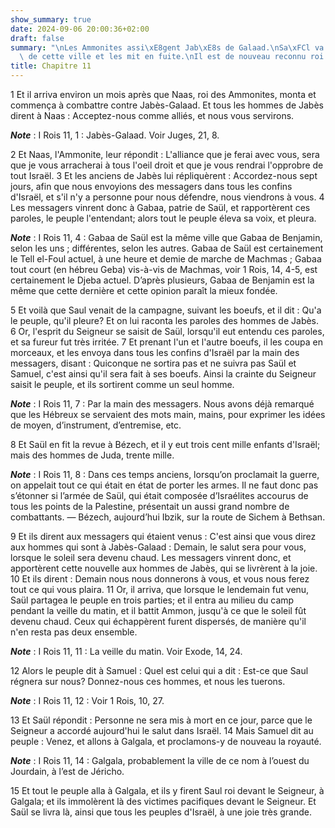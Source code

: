 ```yaml
---
show_summary: true
date: 2024-09-06 20:00:36+02:00
draft: false
summary: "\nLes Ammonites assi\xE8gent Jab\xE8s de Galaad.\nSa\xFCl va au secours\
  \ de cette ville et les mit en fuite.\nIl est de nouveau reconnu roi \xE0 Galgala.\n"
title: Chapitre 11
---
```





1 Et il arriva environ un mois après que Naas, roi des Ammonites, monta et commença à combattre contre Jabès-Galaad. Et tous les hommes de Jabès dirent à Naas : Acceptez-nous comme alliés, et nous vous servirons.

***Note*** :  I Rois 11, 1 : Jabès-Galaad. Voir Juges, 21, 8.

2 Et Naas, l'Ammonite, leur répondit : L'alliance que je ferai avec vous, sera que je vous arracherai à tous l'oeil droit et que je vous rendrai l'opprobre de tout Israël. 3 Et les anciens de Jabès lui répliquèrent : Accordez-nous sept jours, afin que nous envoyions des messagers dans tous les confins d'Israël, et s'il n'y a personne pour nous défendre, nous viendrons à vous. 4 Les messagers vinrent donc à Gabaa, patrie de Saül, et rapportèrent ces paroles, le peuple l'entendant; alors tout le peuple éleva sa voix, et pleura.

***Note*** :  I Rois 11, 4 : Gabaa de Saül est la même ville que Gabaa de Benjamin, selon les uns ; différentes, selon les autres. Gabaa de Saül est certainement le Tell el-Foul actuel, à une heure et demie de marche de Machmas ; Gabaa tout court (en hébreu Geba) vis-à-vis de Machmas, voir 1 Rois, 14, 4-5, est certainement le Djeba actuel. D’après plusieurs, Gabaa de Benjamin est la même que cette dernière et cette opinion paraît la mieux fondée.


5 Et voilà que Saul venait de la campagne, suivant les boeufs, et il dit : Qu'a le peuple, qu'il pleure? Et on lui raconta les paroles des hommes de Jabès. 6 Or, l'esprit du Seigneur se saisit de Saül, lorsqu'il eut entendu ces paroles, et sa fureur fut très irritée. 7 Et prenant l'un et l'autre boeufs, il les coupa en morceaux, et les envoya dans tous les confins d'Israël par la main des messagers, disant : Quiconque ne sortira pas et ne suivra pas Saül et Samuel, c'est ainsi qu'il sera fait à ses boeufs. Ainsi la crainte du Seigneur saisit le peuple, et ils sortirent comme un seul homme.

***Note*** :  I Rois 11, 7 : Par la main des messagers. Nous avons déjà remarqué que les Hébreux se servaient des mots main, mains, pour exprimer les idées de moyen, d’instrument, d’entremise, etc.

8 Et Saül en fit la revue à Bézech, et il y eut trois cent mille enfants d'Israël; mais des hommes de Juda, trente mille.

***Note*** :  I Rois 11, 8 : Dans ces temps anciens, lorsqu’on proclamait la guerre, on appelait tout ce qui était en état de porter les armes. Il ne faut donc pas s’étonner si l’armée de Saül, qui était composée d’Israélites accourus de tous les points de la Palestine, présentait un aussi grand nombre de combattants. ― Bézech, aujourd’hui Ibzik, sur la route de Sichem à Bethsan.

9 Et ils dirent aux messagers qui étaient venus : C'est ainsi que vous direz aux hommes qui sont à Jabès-Galaad : Demain, le salut sera pour vous, lorsque le soleil sera devenu chaud. Les messagers vinrent donc, et apportèrent cette nouvelle aux hommes de Jabès, qui se livrèrent à la joie. 10 Et ils dirent : Demain nous nous donnerons à vous, et vous nous ferez tout ce qui vous plaira. 11 Or, il arriva, que lorsque le lendemain fut venu, Saül partagea le peuple en trois parties; et il entra au milieu du camp pendant la veille du matin, et il battit Ammon, jusqu'à ce que le soleil fût devenu chaud. Ceux qui échappèrent furent dispersés, de manière qu'il n'en resta pas deux ensemble.

***Note*** :  I Rois 11, 11 : La veille du matin. Voir Exode, 14, 24.


12 Alors le peuple dit à Samuel : Quel est celui qui a dit : Est-ce que Saul régnera sur nous? Donnez-nous ces hommes, et nous les tuerons.

***Note*** :  I Rois 11, 12 : Voir 1 Rois, 10, 27.

13 Et Saül répondit : Personne ne sera mis à mort en ce jour, parce que le Seigneur a accordé aujourd'hui le salut dans Israël. 14 Mais Samuel dit au peuple : Venez, et allons à Galgala, et proclamons-y de nouveau la royauté.

***Note*** :  I Rois 11, 14 : Galgala, probablement la ville de ce nom à l’ouest du Jourdain, à l’est de Jéricho.

15 Et tout le peuple alla à Galgala, et ils y firent Saul roi devant le Seigneur, à Galgala; et ils immolèrent là des victimes pacifiques devant le Seigneur. Et Saül se livra là, ainsi que tous les peuples d'Israël, à une joie très grande.


